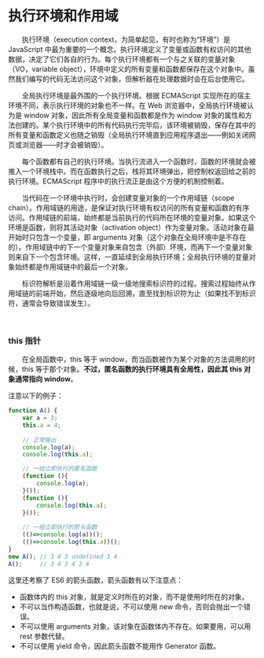 # 执行环境和作用域

　　执行环境（execution context，为简单起见，有时也称为“环境”）是 JavaScript 中最为重要的一个概念。执行环境定义了变量或函数有权访问的其他数据，决定了它们各自的行为。每个执行环境都有一个与之关联的变量对象（VO，variable object），环境中定义的所有变量和函数都保存在这个对象中。虽然我们编写的代码无法访问这个对象，但解析器在处理数据时会在后台使用它。
  
　　全局执行环境是最外围的一个执行环境。根据 ECMAScript 实现所在的宿主环境不同，表示执行环境的对象也不一样。在 Web 浏览器中，全局执行环境被认为是 window 对象，因此所有全局变量和函数都是作为 window 对象的属性和方法创建的。某个执行环境中的所有代码执行完毕后，该环境被销毁，保存在其中的所有变量和函数定义也随之销毁（全局执行环境直到应用程序退出——例如关闭网页或浏览器——时才会被销毁）。
  
　　每个函数都有自己的执行环境。当执行流进入一个函数时，函数的环境就会被推入一个环境栈中。而在函数执行之后，栈将其环境弹出，把控制权返回给之前的执行环境。ECMAScript 程序中的执行流正是由这个方便的机制控制着。
  
　　当代码在一个环境中执行时，会创建变量对象的一个作用域链（scope chain）。作用域链的用途，是保证对执行环境有权访问的所有变量和函数的有序访问。作用域链的前端，始终都是当前执行的代码所在环境的变量对象。如果这个环境是函数，则将其活动对象（activation object）作为变量对象。活动对象在最开始时只包含一个变量，即 arguments 对象（这个对象在全局环境中是不存在的）。作用域链中的下一个变量对象来自包含（外部）环境，而再下一个变量对象则来自下一个包含环境。这样，一直延续到全局执行环境；全局执行环境的变量对象始终都是作用域链中的最后一个对象。
  
　　标识符解析是沿着作用域链一级一级地搜索标识符的过程。搜索过程始终从作用域链的前端开始，然后逐级地向后回溯，直至找到标识符为止（如果找不到标识符，通常会导致错误发生）。

<br>

### this 指针
　　在全局函数中，this 等于 window，而当函数被作为某个对象的方法调用的时候，this 等于那个对象。**不过，匿名函数的执行环境具有全局性，因此其 this 对象通常指向 window**。
  
注意以下的例子：
```javascript
function A() {
    var a = 3;
    this.a = 4;
    
    // 正常输出
    console.log(a);
    console.log(this.a); 

    // 一组立即执行的匿名函数
    (function (){
    	console.log(a);
    }());
    (function (){
    	console.log(this.a);
    }());
    
    // 一组立即执行的箭头函数
    (()=>console.log(a))();
    (()=>console.log(this.a))();
}
new A(); // 3 4 3 undefined 3 4
A();     // 3 4 3 4 3 4
```

这里还考察了 ES6 的箭头函数，箭头函数有以下注意点：
  * 函数体内的 this 对象，就是定义时所在的对象，而不是使用时所在的对象。
  * 不可以当作构造函数，也就是说，不可以使用 new 命令，否则会抛出一个错误。
  * 不可以使用 arguments 对象，该对象在函数体内不存在。如果要用，可以用 rest 参数代替。
  * 不可以使用 yield 命令，因此箭头函数不能用作 Generator 函数。



